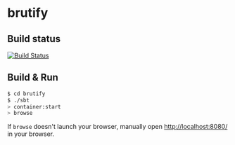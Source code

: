 # brutify #
## Build status ##
[![Build Status](https://travis-ci.org/abrutus/url.png)](https://travis-ci.org/abrutus/url)

## Build & Run ##

```sh
$ cd brutify
$ ./sbt
> container:start
> browse
```

If `browse` doesn't launch your browser, manually open [http://localhost:8080/](http://localhost:8080/) in your browser.
